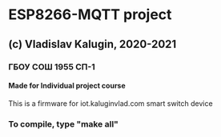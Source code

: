 # ESP8266-MQTT project
## (c) Vladislav Kalugin, 2020-2021
### ГБОУ СОШ 1955 СП-1
#### Made for Individual project course

This is a firmware for iot.kaluginvlad.com smart switch device

### To compile, type "make all"
